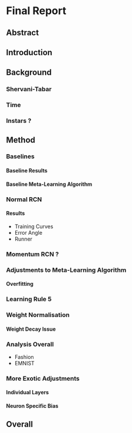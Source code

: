 # Final Report
## Abstract
## Introduction
## Background
### Shervani-Tabar
### Time
### Instars ?
## Method
### Baselines
#### Baseline Results
#### Baseline Meta-Learning Algorithm
### Normal RCN
#### Results
- Training Curves
- Error Angle
- Runner
### Momentum RCN ?
### Adjustments to Meta-Learning Algorithm
#### Overfitting
### Learning Rule 5
### Weight Normalisation
#### Weight Decay Issue
### Analysis Overall
- Fashion
- EMNIST
### More Exotic Adjustments
#### Individual Layers
#### Neuron Specific Bias
## Overall
